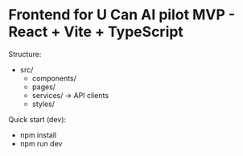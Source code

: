 # Frontend for U Can AI pilot MVP - React + Vite + TypeScript

Structure:

- src/
  - components/
  - pages/
  - services/  -> API clients
  - styles/

Quick start (dev):

- npm install
- npm run dev
